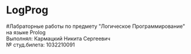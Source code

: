 # LogProg
#Лабраторные работы по предмету "Логическое Программирование" на языке Prolog\
Выполнял: Кармацкий Никита Сергеевич\
№ студ.билета: 1032210091
